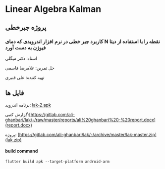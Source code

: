 # Linear Algebra Kalman

## پروژه جبرخطی 

### کاربرد جبر خطی در نرم افزار اندرویدی که دمای N نقطه را با استفاده از دیتا فیوژن به دست آورد 

استاد: دکتر میگلی

حل تمرین: غلامرضا قاسمی

تهیه کننده: علی قنبری

## فایل ها

برنامه اندروید: [lak-2.apk](/uploads/5f365a85e5a7e29db1841ab960bec229/lak-2.apk)

گزارش کتبی:[https://gitlab.com/ali-ghanbari/lak/-/raw/master/reports/ali%20ghanbari%20-%20report.docx](report.docx)

پروژه: [https://gitlab.com/ali-ghanbari/lak/-/archive/master/lak-master.zip](lak.zip)


#### build command
`flutter build apk --target-platform android-arm`